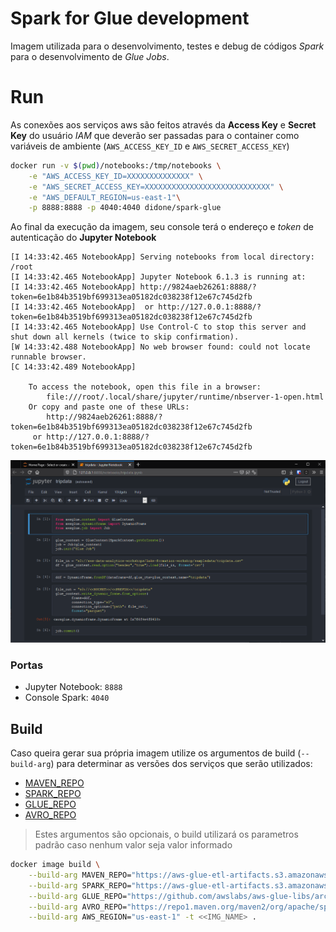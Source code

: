 # Spark for Glue development

Imagem utilizada para o desenvolvimento, testes e debug de códigos *Spark* para o desenvolvimento de *Glue Jobs*.

# Run

As conexões aos serviços aws são feitos através da **Access Key** e **Secret Key** do usuário *IAM* que deverão ser passadas para o container como variáveis de ambiente (`AWS_ACCESS_KEY_ID` e `AWS_SECRET_ACCESS_KEY`)

```sh
docker run -v $(pwd)/notebooks:/tmp/notebooks \
    -e "AWS_ACCESS_KEY_ID=XXXXXXXXXXXXXX" \
    -e "AWS_SECRET_ACCESS_KEY=XXXXXXXXXXXXXXXXXXXXXXXXXXXX" \
    -e "AWS_DEFAULT_REGION=us-east-1"\
    -p 8888:8888 -p 4040:4040 didone/spark-glue
```

Ao final da execução da imagem, seu console terá o endereço e *token* de autenticação do **Jupyter Notebook**

```log
[I 14:33:42.465 NotebookApp] Serving notebooks from local directory: /root
[I 14:33:42.465 NotebookApp] Jupyter Notebook 6.1.3 is running at:
[I 14:33:42.465 NotebookApp] http://9824aeb26261:8888/?token=6e1b84b3519bf699313ea05182dc038238f12e67c745d2fb
[I 14:33:42.465 NotebookApp]  or http://127.0.0.1:8888/?token=6e1b84b3519bf699313ea05182dc038238f12e67c745d2fb
[I 14:33:42.465 NotebookApp] Use Control-C to stop this server and shut down all kernels (twice to skip confirmation).
[W 14:33:42.488 NotebookApp] No web browser found: could not locate runnable browser.
[C 14:33:42.489 NotebookApp]

    To access the notebook, open this file in a browser:
        file:///root/.local/share/jupyter/runtime/nbserver-1-open.html
    Or copy and paste one of these URLs:
        http://9824aeb26261:8888/?token=6e1b84b3519bf699313ea05182dc038238f12e67c745d2fb
     or http://127.0.0.1:8888/?token=6e1b84b3519bf699313ea05182dc038238f12e67c745d2fb
```

![tripdata.ipynb](img/notebook.png)

### Portas

+ Jupyter Notebook: `8888`
+ Console Spark: `4040`

## Build

Caso queira gerar sua própria imagem utilize os argumentos de build (`--build-arg`) para determinar as versões dos serviços que serão utilizados:

+ [MAVEN_REPO](http://maven.apache.org)
+ [SPARK_REPO](https://spark.apache.org)
+ [GLUE_REPO](https://docs.aws.amazon.com/glue/latest/dg/aws-glue-api-jobs-job.html)
+ [AVRO_REPO](http://avro.apache.org)

> Estes argumentos são opcionais, o build utilizará os parametros padrão caso nenhum valor seja valor informado

```sh
docker image build \
    --build-arg MAVEN_REPO="https://aws-glue-etl-artifacts.s3.amazonaws.com/glue-common/apache-maven-3.6.0-bin.tar.gz"\
    --build-arg SPARK_REPO="https://aws-glue-etl-artifacts.s3.amazonaws.com/glue-1.0/spark-2.4.3-bin-hadoop2.8.tgz"\
    --build-arg GLUE_REPO="https://github.com/awslabs/aws-glue-libs/archive/glue-1.0.zip"\
    --build-arg AVRO_REPO="https://repo1.maven.org/maven2/org/apache/spark/spark-avro_2.11/2.4.0/spark-avro_2.11-2.4.0.jar"\
    --build-arg AWS_REGION="us-east-1" -t <<IMG_NAME> .
```
